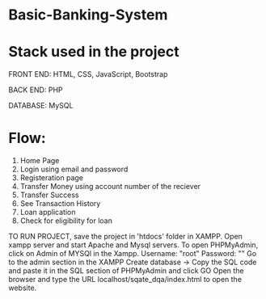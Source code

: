 # Basic-Banking-System

# Stack used in the project
FRONT END: HTML, CSS, JavaScript, Bootstrap

BACK END: PHP

DATABASE: MySQL

# Flow:
1. Home Page 
2. Login using email and password
3. Registeration page 
4. Transfer Money using account number of the reciever
6. Transfer Success
7. See Transaction History
8. Loan application
9. Check for eligibility for loan


TO RUN PROJECT, save the project in 'htdocs' folder in XAMPP. 
Open xampp server and start Apache and Mysql servers.
To open PHPMyAdmin, click on Admin of MYSQl in the Xampp.
Username: "root"
Password: ""
Go to the admin section in the XAMPP
Create database -> Copy the SQL code and paste it in the SQL section of PHPMyAdmin and click GO
Open the browser and type the URL localhost/sqate_dqa/index.html to open the website.
